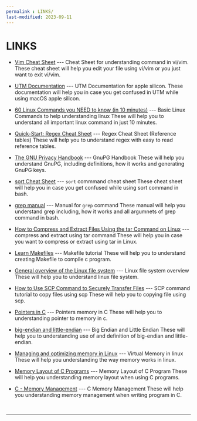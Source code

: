 ```yaml
---
permalink : LINKS/
last-modified: 2023-09-11
---
```


# LINKS

* [Vim Cheat Sheet](https://vim.rtorr.com/) --- Cheat Sheet for understanding command in vi/vim.
These cheat sheet will help you edit your file using vi/vim or you just want to exit vi/vim.

* [UTM Documentation](https://docs.getutm.app/) --- UTM Documentation for apple silicon.
These documentation will help you in case you get confused in UTM while using macOS apple silicon.

* [60 Linux Commands you NEED to know (in 10 minutes)](https://www.youtube.com/watch?v=gd7BXuUQ91w) --- Basic Linux Commands to help understanding linux
These will help you to understand all important linux command in just 10 minutes.

* [Quick-Start: Regex Cheat Sheet](https://www.rexegg.com/regex-quickstart.html) --- Regex Cheat Sheet (Reference tables)
These will help you to understand regex with easy to read reference tables.

* [The GNU Privacy Handbook](https://www.gnupg.org/gph/en/manual.html) --- GnuPG Handbook
These will help you understand GnuPG, including definitions, how it works and generating GnuPG keys.

* [sort Cheat Sheet](https://cheat.sh/sort) --- `sort` commmand cheat sheet
These cheat sheet will help you in case you get confused while using sort command in bash.

* [grep manual](https://www.gnu.org/software/grep/manual/grep.html#Back_002dreferences-and-Subexpressions) --- Manual for `grep` command
These manual will help you understand grep including, how it works and all argumnets of grep command in bash.

* [How to Compress and Extract Files Using the tar Command on Linux](https://www.howtogeek.com/248780/how-to-compress-and-extract-files-using-the-tar-command-on-linux/) --- compress and extract using tar command
These will help you in case you want to compress or extract using tar in Linux.

* [Learn Makefiles](https://makefiletutorial.com) --- Makefile tutorial
These will help you to understand creating Makefile to compile c program.

* [General overview of the Linux file system](https://tldp.org/LDP/intro-linux/html/sect_03_01.html) --- Linux file system overview
These will help you to understand linux file system.

* [How to Use SCP Command to Securely Transfer Files](https://linuxize.com/post/how-to-use-scp-command-to-securely-transfer-files/) --- SCP command tutorial to copy files using scp
These will help you to copying file using scp.

* [Pointers in C](https://linuxhint.com/use-pointers-c/#:~:text=Pointers%20are%20the%20most%20important,which%20we%20want%20to%20point.) --- Pointers memory in C
These will help you to understanding pointer to memory in c.

* [big-endian and little-endian](https://www.techtarget.com/searchnetworking/definition/big-endian-and-little-endian) --- Big Endian and Little Endian
These will help you to understanding use of and definition of big-endian and little-endian.

* [Managing and optimizing memory in Linux](https://www.site24x7.com/learn/linux/optimize-memory.html#:~:text=The%20entire%20memory%20in%20Linux,space%20from%20the%20hard%20disk.) --- Virtual Memory in linux
These will help you understanding the way memory works in linux.

* [Memory Layout of C Programs](https://www.geeksforgeeks.org/memory-layout-of-c-program/) --- Memory Layout of C Program
These will help you understanding memory layout when using C programs.

* [C - Memory Management](https://www.tutorialspoint.com/cprogramming/c_memory_management.htm) --- C Memory Management
These will help you understanding memory management when writing program in C.

<br>
<hr> 
